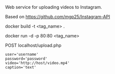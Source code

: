 Web service for uploading videos to Instagram.

Based on https://github.com/mgp25/Instagram-API

docker build -t <tag_name> . 

docker run -d -p 80:80 <tag_name>

POST localhost/upload.php
    
    user='username'
    password='password'
    video='http://host/video.mp4'
    caption='text'